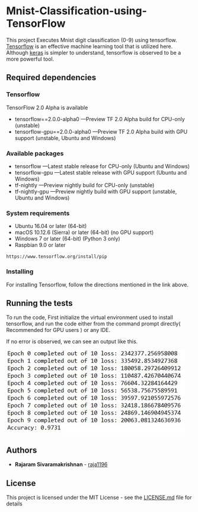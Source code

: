 # Mnist-Classification-using-TensorFlow

This project Executes Mnist digit classification (0-9) using tensorflow. [Tensorflow](https://www.tensorflow.org/overview/) is an effective machine learning tool that is utilized here. Although [keras](https://keras.io/) is simpler to understand, tensorflow is observed to be a more powerful tool. 


## Required dependencies

### Tensorflow
TensorFlow 2.0 Alpha is available
* tensorflow==2.0.0-alpha0 —Preview TF 2.0 Alpha build for CPU-only (unstable)
* tensorflow-gpu==2.0.0-alpha0 —Preview TF 2.0 Alpha build with GPU support (unstable, Ubuntu and Windows)
### Available packages
* tensorflow —Latest stable release for CPU-only (Ubuntu and Windows)
* tensorflow-gpu —Latest stable release with GPU support (Ubuntu and Windows)
* tf-nightly —Preview nightly build for CPU-only (unstable)
* tf-nightly-gpu —Preview nightly build with GPU support (unstable, Ubuntu and Windows)
### System requirements
* Ubuntu 16.04 or later (64-bit)
* macOS 10.12.6 (Sierra) or later (64-bit) (no GPU support)
* Windows 7 or later (64-bit) (Python 3 only)
* Raspbian 9.0 or later

```
https://www.tensorflow.org/install/pip
```

### Installing

For installing Tensorflow, follow the directions mentioned in the link above. 


## Running the tests

To run the code, First initialize the virtual environment used to install tensorflow, and run the code either from the command prompt directly( Recommended for GPU users ) or any IDE.

If no error is observed, we can see an output like this.  

![alt text](https://github.com/raja1196/Mnist-Classification-using-TensorFlow/blob/master/Accuracy.JPG)

## Authors

* **Rajaram Sivaramakrishnan** - [raja1196](https://github.com/raja1196)

## License

This project is licensed under the MIT License - see the [LICENSE.md](LICENSE.md) file for details

